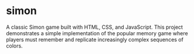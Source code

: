 # simon
A classic Simon game built with HTML, CSS, and JavaScript. This project demonstrates a simple implementation of the popular memory game where players must remember and replicate increasingly complex sequences of colors.

